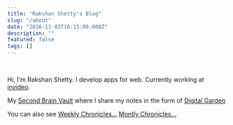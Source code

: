 ```yaml
---
title: "Rakshan Shetty's Blog"
slug: "/about"
date: "2016-11-03T16:15:00.000Z"
description: ""
featured: false
tags: []
---
```


<br>

Hi, I'm Rakshan Shetty. I develop apps for web. Currently working at [invideo](https://ai.invideo.io).

My [Second Brain Vault](https://brain.rakshanshetty.in) where I share my notes in the form of [Digital Garden](https://brain.rakshanshetty.in/digital-garden/Digital-Garden)

You can also see
[Weekly Chronicles...](https://brain.rakshanshetty.in/almanac/Weekly-Chronicles...)
[Montly Chronicles...](https://brain.rakshanshetty.in/almanac/Monthly-Chronicles...)
